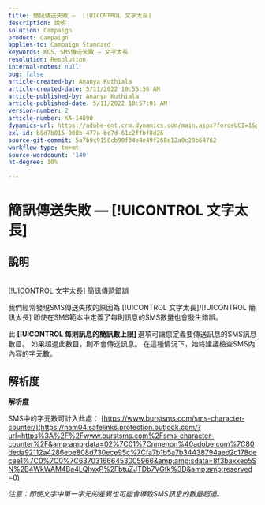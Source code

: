 ```yaml
---
title: 簡訊傳送失敗 —  [!UICONTROL 文字太長]
description: 說明
solution: Campaign
product: Campaign
applies-to: Campaign Standard
keywords: KCS、SMS傳送失敗 — 文字太長
resolution: Resolution
internal-notes: null
bug: false
article-created-by: Ananya Kuthiala
article-created-date: 5/11/2022 10:55:56 AM
article-published-by: Ananya Kuthiala
article-published-date: 5/11/2022 10:57:01 AM
version-number: 2
article-number: KA-14890
dynamics-url: https://adobe-ent.crm.dynamics.com/main.aspx?forceUCI=1&pagetype=entityrecord&etn=knowledgearticle&id=3ff419ea-18d1-ec11-a7b5-0022480a8e40
exl-id: b8d7b015-008b-477a-bc7d-61c2ffbf8d26
source-git-commit: 5a7b9c9156cb90f34e4e49f268e12a0c29b64762
workflow-type: tm+mt
source-wordcount: '140'
ht-degree: 10%

---
```


# 簡訊傳送失敗 —  [!UICONTROL 文字太長]

## 說明

<br>[!UICONTROL 文字太長] 簡訊傳遞錯誤

我們經常發現SMS傳送失敗的原因為 [!UICONTROL 文字太長]/[!UICONTROL 簡訊太長] 即使在SMS範本中定義了每則訊息的SMS數量也會發生錯誤。

此 <b>[!UICONTROL 每則訊息的簡訊數上限] </b>選項可讓您定義要傳送訊息的SMS訊息數目。 如果超過此數目，則不會傳送訊息。 在這種情況下，始終建議檢查SMS內內容的字元數。

## 解析度

<b>解析度</b>

SMS中的字元數可計入此處： [https://www.burstsms.com/sms-character-counter/](https://nam04.safelinks.protection.outlook.com/?url=https%3A%2F%2Fwww.burstsms.com%2Fsms-character-counter%2F&amp;amp;data=02%7C01%7Cnmenon%40adobe.com%7C80deda92112a4286ebe808d730ece95c%7Cfa7b1b5a7b34438794aed2c178decee1%7C0%7C0%7C637031666453005966&amp;amp;sdata=8f3baxxeo5SN%2B4WkWAM4Ba4LQIwxP%2FbtuZJTDb7VGtk%3D&amp;amp;reserved=0)


*注意：即使文字中單一字元的差異也可能會導致SMS訊息的數量超過。*
